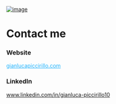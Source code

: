 [![image](https://github.com/GianlucaP106/GianlucaP106/assets/93693693/e6b0a825-0672-4042-a29c-1fcf68a92a3f)](https://www.gianlucapiccirillo.com/)

# Contact me
### Website
<a style="color: #22b3fc" href="https://gianlucapiccirillo.com">gianlucapiccirillo.com</a>

### LinkedIn
<a style="color: #22b3fc" href="https://www.linkedin.com/in/gianluca-piccirillo10/">www.linkedin.com/in/gianluca-piccirillo10</a>
